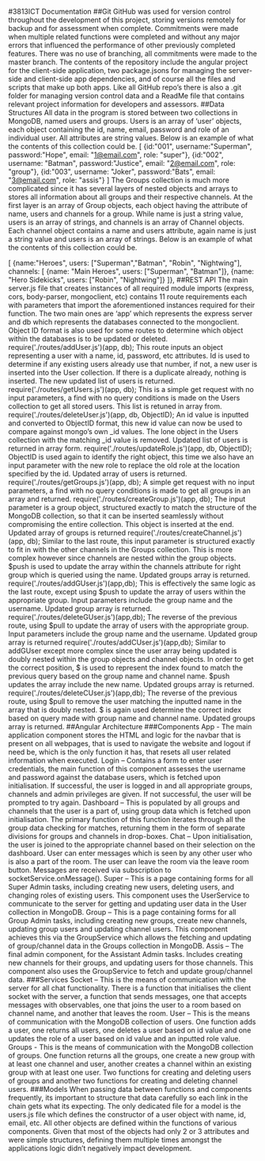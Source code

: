#3813ICT Documentation
##Git
GitHub was used for version control throughout the development of this project, storing versions remotely for backup and for assessment when complete. Commitments were made when multiple related functions were completed and without any major errors that influenced the performance of other previously completed features. There was no use of branching, all commitments were made to the master branch.
The contents of the repository include the angular project for the client-side application, two package.jsons for managing the server-side and client-side app dependencies, and of course all the files and scripts that make up both apps. Like all GitHub repo’s there is also a .git folder for managing version control data and a ReadMe file that contains relevant project information for developers and assessors.
##Data Structures
All data in the program is stored between two collections in MongoDB, named users and groups. 
Users is an array of ‘user’ objects, each object containing the id, name, email, password and role of an individual user. All attributes are string values. Below is an example of what the contents of this collection could be.
[
{id:"001", username:"Superman", password:"Hope", email: "1@email.com", role: "super"},
{id:"002", username: "Batman", password:"Justice", email: "2@email.com", role: "group"},
{id:"003", username: "Joker", password:"Bats", email: "3@email.com", role: "assis"}
]
The Groups collection is much more complicated since it has several layers of nested objects and arrays to stores all information about all groups and their respective channels. At the first layer is an array of Group objects, each object having the attribute of name, users and channels for a group. While name is just a string value, users is an array of strings, and channels is an array of Channel objects. Each channel object contains a name and users attribute, again name is just a string value and users is an array of strings. Below is an example of what the contents of this collection could be.

[
{name:"Heroes",
users: ["Superman","Batman", "Robin", "Nightwing"],
channels: [
{name: "Main Heroes", users: ["Superman", "Batman"]},
{name: "Hero Sidekicks", users: ["Robin", "Nightwing"]}
]},
##REST API
The main server.js file that creates instances of all required module imports (express, cors, body-parser, mongoclient, etc) contains 11 route requirements each with parameters that import the aforementioned instances required for their function. The two main ones are ‘app’ which represents the express server and db which represents the databases connected to the mongoclient. Object ID format is also used for some routes to determine which object within the databases is to be updated or deleted.
require('./routes/addUser.js')(app, db);
This route inputs an object representing a user with a name, id, password, etc attributes. Id is used to determine if any existing users already use that number, if not, a new user is inserted into the User collection. If there is a duplicate already, nothing is inserted. The new updated list of users is returned.
require('./routes/getUsers.js')(app, db);
This is a simple get request with no input parameters, a find with no query conditions is made on the Users collection to get all stored users. This list is retuned in array from.
require('./routes/deleteUser.js')(app, db, ObjectID);
An id value is inputted and converted to ObjectID format, this new id value can now be used to compare against mongo’s own _id values. The lone object in the Users collection with the matching _id value is removed. Updated list of users is returned in array form.
    require('./routes/updateRole.js')(app, db, ObjectID);
ObjectID is used again to identify the right object, this time we also have an input parameter with the new role to replace the old role at the location specified by the id. Updated array of users is returned. 
    require('./routes/getGroups.js')(app, db);
A simple get request with no input parameters, a find with no query conditions is made to get all groups in an array and returned.
    require('./routes/createGroup.js')(app, db);
The input parameter is a group object, structured exactly to match the structure of the MongoDB collection, so that it can be inserted seamlessly without compromising the entire collection. This object is inserted at the end. Updated array of groups is returned
    require('./routes/createChannel.js')(app, db);
Similar to the last route, this input parameter is structured exactly to fit in with the other channels in the Groups collection. This is more complex however since channels are nested within the group objects. $push is used to update the array within the channels attribute for right group which is queried using the name. Updated groups array is returned.
    require('./routes/addGUser.js')(app,db);
This is effectively the same logic as the last route, except using $push to update the array of users within the appropriate group. Input parameters include the group name and the username. Updated group array is returned.
    require('./routes/deleteGUser.js')(app,db);
The reverse of the previous route, using $pull to update the array of users with the appropriate group. Input parameters include the group name and the username. Updated group array is returned
    require('./routes/addCUser.js')(app,db);
Similar to addGUser except more complex since the user array being updated is doubly nested within the group objects and channel objects. In order to get the correct position, $ is used to represent the index found to match the previous query based on the group name and channel name. $push updates the array include the new name. Updated groups array is returned.
    require('./routes/deleteCUser.js')(app,db);
The reverse of the previous route, using $pull to remove the user matching the inputted name in the array that is doubly nested. $ is again used determine the correct index based on query made with group name and channel name. Updated groups array is returned.
##Angular Architecture
###Components
App - The main application component stores the HTML and logic for the navbar that is present on all webpages, that is used to navigate the website and logout if need be, which is the only function it has, that resets all user related information when executed.
Login – Contains a form to enter user credentials, the main function of this component assesses the username and password against the database users, which is fetched upon initialisation. If successful, the user is logged in and all appropriate groups, channels and admin privileges are given. If not successful, the user will be prompted to try again.
Dashboard – This is populated by all groups and channels that the user is a part of, using group data which is fetched upon initialisation. The primary function of this function iterates through all the group data checking for matches, returning them in the form of separate divisions for groups and channels in drop-boxes.
Chat – Upon initialisation, the user is joined to the appropriate channel based on their selection on the dashboard. User can enter messages which is seen by any other user who is also a part of the room. The user can leave the room via the leave room button. Messages are received via subscription to socketService.onMessage().
Super – This is a page containing forms for all Super Admin tasks, including creating new users, deleting users, and changing roles of existing users. This component uses the UserService to communicate to the server for getting and updating user data in the User collection in MongoDB.
Group – This is a page containing forms for all Group Admin tasks, including creating new groups, create new channels, updating group users and updating channel users. This component achieves this via the GroupService which allows the fetching and updating of group/channel data in the Groups collection in MongoDB.
Assis – The final admin component, for the Assistant Admin tasks. Includes creating new channels for their groups, and updating users for those channels. This component also uses the GroupService to fetch and update group/channel data.
###Services
Socket – This is the means of communication with the server for all chat functionality. There is a function that initialises the client socket with the server, a function that sends messages, one that accepts messages with observables, one that joins the user to a room based on channel name, and another that leaves the room.
User – This is the means of communication with the MongoDB collection of users. One function adds a user, one returns all users, one deletes a user based on id value and one updates the role of a user based on id value and an inputted role value.
Groups -  This is the means of communication with the MongoDB collection of groups. One function returns all the groups, one create a new group with at least one channel and user, another creates a channel within an existing group with at least one user. Two functions for creating and deleting users of groups and another two functions for creating and deleting channel users.
###Models 
When passing data between functions and components frequently, its important to structure that data carefully so each link in the chain gets what its expecting. The only dedicated file for a model is the users.js file which defines the constructor of a user object with name, id, email, etc. All other objects are defined within the functions of various components. Given that most of the objects had only 2 or 3 attributes and were simple structures, defining them multiple times amongst the applications logic didn’t negatively impact development.
